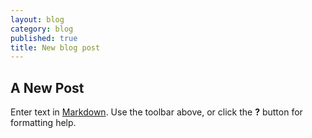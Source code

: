 ```yaml
---
layout: blog
category: blog
published: true
title: New blog post
---
```

## A New Post

Enter text in [Markdown](http://daringfireball.net/projects/markdown/). Use the toolbar above, or click the **?** button for formatting help.
